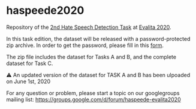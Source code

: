 # haspeede2020
Repository of the [2nd Hate Speech Detection Task](http://www.di.unito.it/~tutreeb/haspeede-evalita20/index.html#) at [Evalita 2020](http://www.evalita.it/2020).

In this task edition, the dataset will be released with a password-protected zip archive. In order to get the password, please fill in this [form](https://forms.gle/BJQy6ciiXXtPCCJdA).


The zip file includes the dataset for Tasks A and B, and the complete dataset for Task C.

:warning: An updated version of the dataset for TASK A and B has been ulpoaded on June 1st, 2020

For any question or problem, please start a topic on our googlegroups mailing list: https://groups.google.com/d/forum/haspeede-evalita2020 

